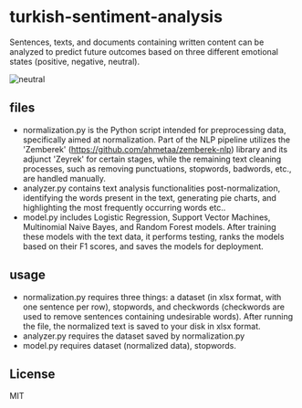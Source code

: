 # turkish-sentiment-analysis
Sentences, texts, and documents containing written content can be analyzed to predict future outcomes based on three different emotional states (positive, negative, neutral).

![neutral](https://github.com/emircandogan1/sentiment-analysis/assets/69003695/4c6c891e-34b5-4258-b502-2f8744254bb8)

## files
* normalization.py is the Python script intended for preprocessing data, specifically aimed at normalization. Part of the NLP pipeline utilizes the 'Zemberek' (https://github.com/ahmetaa/zemberek-nlp) library and its adjunct 'Zeyrek' for certain stages, while the remaining text cleaning processes, such as removing punctuations, stopwords, badwords, etc., are handled manually. 
* analyzer.py contains text analysis functionalities post-normalization, identifying the words present in the text, generating pie charts, and highlighting the most frequently occurring words etc..
* model.py includes Logistic Regression, Support Vector Machines, Multinomial Naive Bayes, and Random Forest models. After training these models with the text data, it performs testing, ranks the models based on their F1 scores, and saves the models for deployment.

## usage
* normalization.py requires three things: a dataset (in xlsx format, with one sentence per row), stopwords, and checkwords (checkwords are used to remove sentences containing undesirable words). After running the file, the normalized text is saved to your disk in xlsx format.
* analyzer.py requires the dataset saved by normalization.py
* model.py requires dataset (normalized data), stopwords.

## License 
MIT